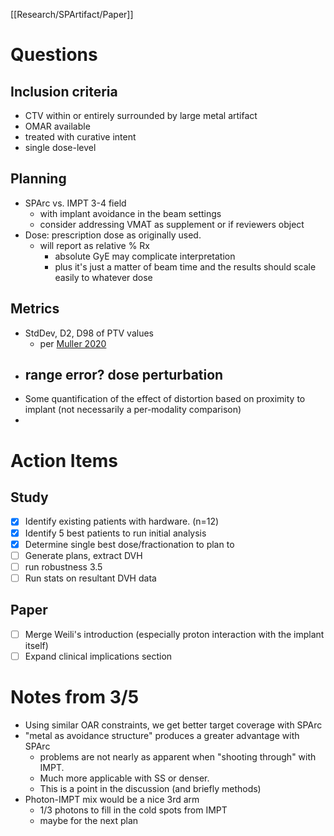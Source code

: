 
[[Research/SPArtifact/Paper]]

# Questions
## Inclusion criteria
- CTV within or entirely surrounded by large metal artifact
- OMAR available
- treated with curative intent
- single dose-level

## Planning
- SPArc vs. IMPT 3-4 field
	- with implant avoidance in the beam settings
	- consider addressing VMAT as supplement or if reviewers object
- Dose: prescription dose as originally used. 
	- will report as relative % Rx 
		- absolute GyE may complicate interpretation
		- plus it's just a matter of beam time and the results should scale easily to whatever dose

## Metrics
- StdDev, D2, D98 of PTV values
	- per [Muller 2020](https://pubmed.ncbi.nlm.nih.gov/32476247/)
- range error? dose perturbation
	- 
- Some quantification of the effect of distortion based on proximity to implant (not necessarily a per-modality comparison)
- 

# Action Items
## Study
- [x] Identify existing patients with hardware. (n=12)
- [x] Identify 5 best patients to run initial analysis
- [x] Determine single best dose/fractionation to plan to
- [ ] Generate plans, extract DVH
- [ ] run robustness 3.5
- [ ] Run stats on resultant DVH data

## Paper
- [ ] Merge Weili's introduction (especially proton interaction with the implant itself)
- [ ] Expand clinical implications section

# Notes from 3/5
- Using similar OAR constraints, we get better target coverage with SPArc
- "metal as avoidance structure" produces a greater advantage with SPArc
	- problems are not nearly as apparent when "shooting through" with IMPT. 
	- Much more applicable with SS or denser. 
	- This is a point in the discussion (and briefly methods)
- Photon-IMPT mix would be a nice 3rd arm
	- 1/3 photons to fill in the cold spots from IMPT
	- maybe for the next plan
